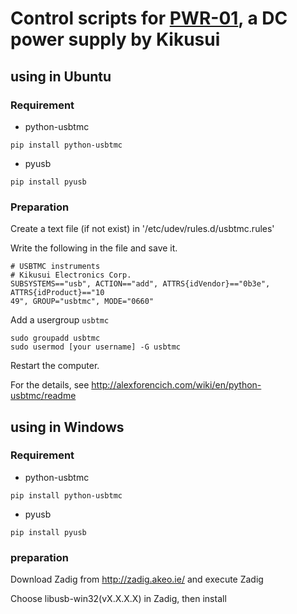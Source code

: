 # Control scripts for [PWR-01](https://www.kikusui.co.jp/en/product/detail.php?IdFamily=0143), a DC power supply by Kikusui

## using in Ubuntu

### Requirement

+ python-usbtmc  
```
pip install python-usbtmc
```

+ pyusb
```
pip install pyusb
```

### Preparation

Create a text file (if not exist) in '/etc/udev/rules.d/usbtmc.rules'

Write the following in the file and save it.
```
# USBTMC instruments
# Kikusui Electronics Corp.
SUBSYSTEMS=="usb", ACTION=="add", ATTRS{idVendor}=="0b3e", ATTRS{idProduct}=="10
49", GROUP="usbtmc", MODE="0660"
```

Add a usergroup `usbtmc`
```
sudo groupadd usbtmc
sudo usermod [your username] -G usbtmc
```

Restart the computer.

For the details, see
http://alexforencich.com/wiki/en/python-usbtmc/readme



## using in Windows

### Requirement

+ python-usbtmc  
```
pip install python-usbtmc
```

+ pyusb
```
pip install pyusb
```

### preparation

Download Zadig from
http://zadig.akeo.ie/
and execute Zadig

Choose libusb-win32(vX.X.X.X) in Zadig, then install